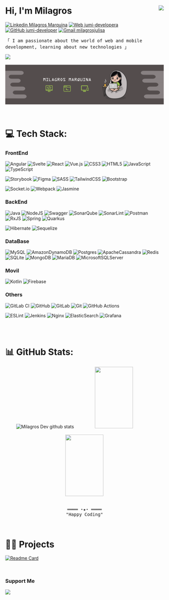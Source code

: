 <h1>Hi, I'm Milagros
    <img align="right" src="https://komarev.com/ghpvc/?username=milagros-marquina-jumi&style=for-the-badge">
</h1>
<!-- <img align="right" src="https://github.com//jumi-developer//jumi-developer/raw/main/banner.gif" width = 100px> -->

[![Linkedin Milagros Marquina](https://img.shields.io/badge/-Milagros%20Marquina-blue?style=flat-square&logo=Linkedin&logoColor=white&link=https://www.linkedin.com/in/milagros-jumi/)](https://www.linkedin.com/in/milagros-jumi/) 
[![Web jumi-developera](https://img.shields.io/badge/-Portafolio%20Web-c99515?style=flat-square&logo=monkeytie&logoColor=white&link=https://jumi-developer)](https://milagros-marquina-jumi.github.io/portfolio-jumi/)
[![GitHub jumi-developer](https://img.shields.io/badge/-Git%20Hub-c17538?style=flat-square&logo=github&logoColor=white&link=https://github.com/jumi-developer)](https://github.com/jumi-developer)
[![Gmail milagrosjulisa](https://img.shields.io/badge/-milagrosjulisa.mm@gmail.com-c14438?style=flat-square&logo=Gmail&logoColor=white&link=mailto:developer@milagrosmarquina.tech)](mailto:milagrosjulisa.mm@gmail.com)
 
<p>
  <samp>「 I am passionate about the world of web and mobile development, learning about new technologies 」</samp>
</p>

<a>
  <img src="https://readme-typing-svg.herokuapp.com?color=%23F7B906&duration=4000&size=17&lines=Dedicated+to+being+a+fullstack+engineer">
</a>

<p align="center">
  <img src="https://github.com//jumi-developer//jumi-developer/raw/main/portada.png"/>
</p>

<br>

# 💻 Tech Stack:

### FrontEnd
![Angular](https://img.shields.io/badge/angular-%23DD0031.svg?style=for-the-badge&logo=angular&logoColor=white)
![Svelte](https://img.shields.io/badge/svelte-%23f1413d.svg?style=for-the-badge&logo=svelte&logoColor=white)
![React](https://img.shields.io/badge/react-%2320232a.svg?style=for-the-badge&logo=react&logoColor=%2361DAFB)
![Vue.js](https://img.shields.io/badge/vue.js-%2335495e.svg?style=for-the-badge&logo=vuedotjs&logoColor=%234FC08D)
![CSS3](https://img.shields.io/badge/css3-%231572B6.svg?style=for-the-badge&logo=css3&logoColor=white)
![HTML5](https://img.shields.io/badge/html5-%23E34F26.svg?style=for-the-badge&logo=html5&logoColor=white)
![JavaScript](https://img.shields.io/badge/javascript-%23323330.svg?style=for-the-badge&logo=javascript&logoColor=%23F7DF1E)
![TypeScript](https://img.shields.io/badge/typescript-%23007ACC.svg?style=for-the-badge&logo=typescript&logoColor=white)

![Storybook](https://img.shields.io/badge/-Storybook-FF4785?style=for-the-badge&logo=storybook&logoColor=white) 
![Figma](https://img.shields.io/badge/figma-%23F24E1E.svg?style=for-the-badge&logo=figma&logoColor=white) 
![SASS](https://img.shields.io/badge/SASS-hotpink.svg?style=for-the-badge&logo=SASS&logoColor=white)
![TailwindCSS](https://img.shields.io/badge/tailwindcss-%2338B2AC.svg?style=for-the-badge&logo=tailwind-css&logoColor=white) 
![Bootstrap](https://img.shields.io/badge/bootstrap-%238511FA.svg?style=for-the-badge&logo=bootstrap&logoColor=white)  

![Socket.io](https://img.shields.io/badge/Socket.io-black?style=for-the-badge&logo=socket.io&badgeColor=010101) 
![Webpack](https://img.shields.io/badge/webpack-%238DD6F9.svg?style=for-the-badge&logo=webpack&logoColor=black) 
![Jasmine](https://img.shields.io/badge/jasmine-%238A4182.svg?style=for-the-badge&logo=jasmine&logoColor=white)

### BackEnd
![Java](https://img.shields.io/badge/java-%23ED8B00.svg?style=for-the-badge&logo=openjdk&logoColor=white)
![NodeJS](https://img.shields.io/badge/node.js-6DA55F?style=for-the-badge&logo=node.js&logoColor=white) 
![Swagger](https://img.shields.io/badge/-Swagger-%23Clojure?style=for-the-badge&logo=swagger&logoColor=white) 
![SonarQube](https://img.shields.io/badge/SonarQube-black?style=for-the-badge&logo=sonarqube&logoColor=4E9BCD) 
![SonarLint](https://img.shields.io/badge/SonarLint-CB2029?style=for-the-badge&logo=SONARLINT&logoColor=white)
![Postman](https://img.shields.io/badge/Postman-FF6C37?style=for-the-badge&logo=postman&logoColor=white)
![RxJS](https://img.shields.io/badge/rxjs-%23B7178C.svg?style=for-the-badge&logo=reactivex&logoColor=white)
![Spring](https://img.shields.io/badge/spring-%236DB33F.svg?style=for-the-badge&logo=spring&logoColor=white) 
![Quarkus](https://img.shields.io/badge/quarkus-%234794EB.svg?style=for-the-badge&logo=quarkus&logoColor=white)

![Hibernate](https://img.shields.io/badge/Hibernate-59666C?style=for-the-badge&logo=Hibernate&logoColor=white) 
![Sequelize](https://img.shields.io/badge/Sequelize-52B0E7?style=for-the-badge&logo=Sequelize&logoColor=white)

### DataBase
![MySQL](https://img.shields.io/badge/mysql-4479A1.svg?style=for-the-badge&logo=mysql&logoColor=white) 
![AmazonDynamoDB](https://img.shields.io/badge/Amazon%20DynamoDB-4053D6?style=for-the-badge&logo=Amazon%20DynamoDB&logoColor=white) 
![Postgres](https://img.shields.io/badge/postgres-%23316192.svg?style=for-the-badge&logo=postgresql&logoColor=white) 
![ApacheCassandra](https://img.shields.io/badge/cassandra-%231287B1.svg?style=for-the-badge&logo=apache-cassandra&logoColor=white) 
![Redis](https://img.shields.io/badge/redis-%23DD0031.svg?style=for-the-badge&logo=redis&logoColor=white) 
![SQLite](https://img.shields.io/badge/sqlite-%2307405e.svg?style=for-the-badge&logo=sqlite&logoColor=white)
![MongoDB](https://img.shields.io/badge/MongoDB-%234ea94b.svg?style=for-the-badge&logo=mongodb&logoColor=white) 
![MariaDB](https://img.shields.io/badge/MariaDB-003545?style=for-the-badge&logo=mariadb&logoColor=white)
![MicrosoftSQLServer](https://img.shields.io/badge/Microsoft%20SQL%20Server-CC2927?style=for-the-badge&logo=microsoft%20sql%20server&logoColor=white) 

### Movil
![Kotlin](https://img.shields.io/badge/kotlin-%237F52FF.svg?style=for-the-badge&logo=kotlin&logoColor=white)
![Firebase](https://img.shields.io/badge/firebase-a08021?style=for-the-badge&logo=firebase&logoColor=ffcd34) 

### Others

![GitLab CI](https://img.shields.io/badge/gitlab%20CI-%23181717.svg?style=for-the-badge&logo=gitlab&logoColor=white) 
![GitHub](https://img.shields.io/badge/github-%23121011.svg?style=for-the-badge&logo=github&logoColor=white) 
![GitLab](https://img.shields.io/badge/gitlab-%23181717.svg?style=for-the-badge&logo=gitlab&logoColor=white) 
![Git](https://img.shields.io/badge/git-%23F05033.svg?style=for-the-badge&logo=git&logoColor=white) 
![GitHub Actions](https://img.shields.io/badge/github%20actions-%232671E5.svg?style=for-the-badge&logo=githubactions&logoColor=white) 

![ESLint](https://img.shields.io/badge/ESLint-4B3263?style=for-the-badge&logo=eslint&logoColor=white) 
![Jenkins](https://img.shields.io/badge/jenkins-%232C5263.svg?style=for-the-badge&logo=jenkins&logoColor=white) 
![Nginx](https://img.shields.io/badge/nginx-%23009639.svg?style=for-the-badge&logo=nginx&logoColor=white)
![ElasticSearch](https://img.shields.io/badge/-ElasticSearch-005571?style=for-the-badge&logo=elasticsearch)
![Grafana](https://img.shields.io/badge/grafana-%23F46800.svg?style=for-the-badge&logo=grafana&logoColor=white)


<br>
<br>

# 📊 GitHub Stats:
   
<div align="center">  
  <img width="49%" height="195px" src="https://github-readme-stats.vercel.app/api/top-langs/?username=milagros-marquina-jumi&layout=compact&theme=onedark&hide_border=true" alt="Milagros Dev github stats" /> 
  
  <img width="49%" height="195px" src="https://github-readme-stats.vercel.app/api/?username=milagros-marquina-jumi&show_icons=true&theme=onedark&hide_border=true" />
</div> 

<br>

<div align="center">  
  <img width="49%" height="195px" src="https://github-readme-streak-stats.herokuapp.com?user=milagros-marquina-jumi&theme=onedark&hide_border=true" /> 
</div> 

<br>

<samp>
    <p align="center">
        ════ ⋆★⋆ ════
        <br>
        "Happy Coding"
    </p>
</samp>

<br>


# 👩‍💻 Projects

[![Readme Card](https://github-readme-stats.vercel.app/api/pin/?username=milagros-marquina-jumi&repo=portfolio-jumi&theme=tokyonight)](https://github.com/milagros-marquina-jumi/portfolio-jumi)


<br>

### Support Me
<a href="https://www.buymeacoffee.com/milagrosmm"><img src="https://cdn.buymeacoffee.com/buttons/v2/default-yellow.png" width="200" /></a>
